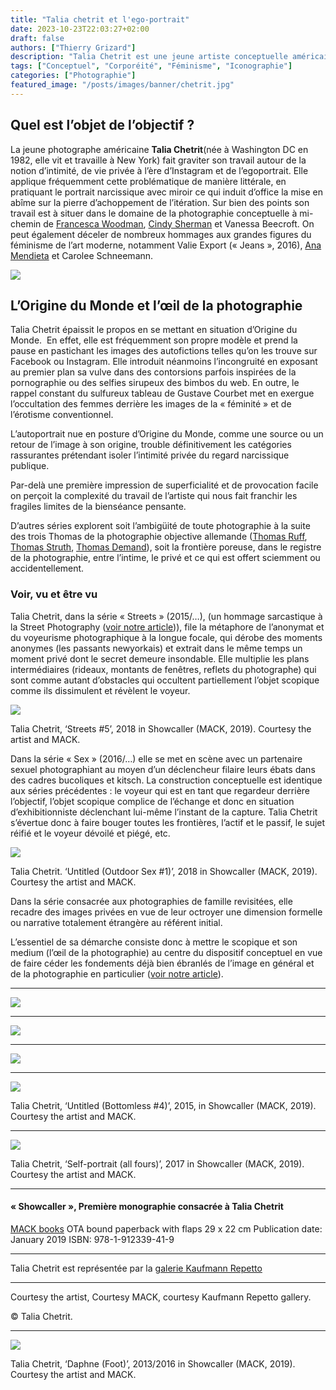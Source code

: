 ```yaml
---
title: "Talia chetrit et l'ego-portrait"
date: 2023-10-23T22:03:27+02:00
draft: false
authors: ["Thierry Grizard"]
description: "Talia Chetrit est une jeune artiste conceptuelle américaine qui fait de l'image photographiée et de l'objectif qui la capture le centre de sa démarche. "
tags: ["Conceptuel", "Corporéité", "Féminisme", "Iconographie"]
categories: ["Photographie"]
featured_image: "/posts/images/banner/chetrit.jpg"
---
```

## Quel est l’objet de l’objectif ?

La jeune photographe américaine **Talia Chetrit**(née à Washington DC en 1982, elle vit et travaille à New York) fait graviter son travail autour de la notion d’intimité, de vie privée à l’ère d’Instagram et de l’egoportrait. Elle applique fréquemment cette problématique de manière littérale, en pratiquant le portrait narcissique avec miroir ce qui induit d’office la mise en abîme sur la pierre d’achoppement de l’itération. Sur bien des points son travail est à situer dans le domaine de la photographie conceptuelle à mi-chemin de [Francesca Woodman](/francesca-woodman/), [Cindy Sherman](/cindy-sherman-picture-generation/) et Vanessa Beecroft. On peut également déceler de nombreux hommages aux grandes figures du féminisme de l’art moderne, notamment Valie Export (« Jeans », 2016), [Ana Mendieta](/ana-mendieta-body-art/) et Carolee Schneemann.

![](/posts/images/chetrit/talia-chetrit_photography-19.jpg)

## L’Origine du Monde et l’œil de la photographie

Talia Chetrit épaissit le propos en se mettant en situation d’Origine du Monde.  En effet, elle est fréquemment son propre modèle et prend la pause en pastichant les images des autofictions telles qu’on les trouve sur Facebook ou Instagram. Elle introduit néanmoins l’incongruité en exposant au premier plan sa vulve dans des contorsions parfois inspirées de la pornographie ou des selfies sirupeux des bimbos du web. En outre, le rappel constant du sulfureux tableau de Gustave Courbet met en exergue l’occultation des femmes derrière les images de la « féminité » et de l’érotisme conventionnel.

L’autoportrait nue en posture d’Origine du Monde, comme une source ou un retour de l’image à son origine, trouble définitivement les catégories rassurantes prétendant isoler l’intimité privée du regard narcissique publique.

Par-delà une première impression de superficialité et de provocation facile on perçoit la complexité du travail de l’artiste qui nous fait franchir les fragiles limites de la bienséance pensante.

D’autres séries explorent soit l’ambigüité de toute photographie à la suite des trois Thomas de la photographie objective allemande ([Thomas Ruff](/thomas-ruff/), [Thomas Struth](/thomas-struth-photographie-objective/), [Thomas Demand](/thomas-demand-photography-and-models/)), soit la frontière poreuse, dans le registre de la photographie, entre l’intime, le privé et ce qui est offert sciemment ou accidentellement.

### Voir, vu et être vu

Talia Chetrit, dans la série « Streets » (2015/…), (un hommage sarcastique à la Street Photography ([voir notre article](/vivian-maier-street-photography/))), file la métaphore de l’anonymat et du voyeurisme photographique à la longue focale, qui dérobe des moments anonymes (les passants newyorkais) et extrait dans le même temps un moment privé dont le secret demeure insondable. Elle multiplie les plans intermédiaires (rideaux, montants de fenêtres, reflets du photographe) qui sont comme autant d’obstacles qui occultent partiellement l’objet scopique comme ils dissimulent et révèlent le voyeur.

![](/posts/images/chetrit/talia-chetrit_mackbooks_showcaller.007.jpg)

Talia Chetrit, ‘Streets #5’, 2018 in Showcaller (MACK, 2019). Courtesy the artist and MACK.

Dans la série « Sex » (2016/…) elle se met en scène avec un partenaire sexuel photographiant au moyen d’un déclencheur filaire leurs ébats dans des cadres bucoliques et kitsch. La construction conceptuelle est identique aux séries précédentes : le voyeur qui est en tant que regardeur derrière l’objectif, l’objet scopique complice de l’échange et donc en situation d’exhibitionniste déclenchant lui-même l’instant de la capture. Talia Chetrit s’évertue donc à faire bouger toutes les frontières, l’actif et le passif, le sujet réifié et le voyeur dévoilé et piégé, etc.

![](/posts/images/chetrit/talia-chetrit_photography-81.jpg)

Talia Chetrit. ‘Untitled (Outdoor Sex #1)’, 2018 in Showcaller (MACK, 2019). Courtesy the artist and MACK.

Dans la série consacrée aux photographies de famille revisitées, elle recadre des images privées en vue de leur octroyer une dimension formelle ou narrative totalement étrangère au référent initial.

L’essentiel de sa démarche consiste donc à mettre le scopique et son medium (l’œil de la photographie) au centre du dispositif conceptuel en vue de faire céder les fondements déjà bien ébranlés de l’image en général et de la photographie en particulier ([voir notre article](/photographie-et-art-contemporain/)).

---

![](/posts/images/chetrit/talia-chetrit_photography-15.jpg)

---

![](/posts/images/chetrit/talia-chetrit_photography-16.jpg)

---

![](/posts/images/chetrit/talia-chetrit_photography-17.jpg)

---

![](/posts/images/chetrit/talia-chetrit_mackbooks_showcaller.002.jpg)

Talia Chetrit, ‘Untitled (Bottomless #4)’, 2015, in Showcaller (MACK, 2019). Courtesy the artist and MACK.

---

![](/posts/images/chetrit/talia-chetrit_mackbooks_showcaller.004.jpg)

Talia Chetrit, ‘Self-portrait (all fours)’, 2017 in Showcaller (MACK, 2019). Courtesy the artist and MACK.

---

#### « Showcaller », Première monographie consacrée à Talia Chetrit

[MACK books](https://mackbooks.co.uk/?ref=artefields.net)
OTA bound paperback with flaps
29 x 22 cm
Publication date: January 2019
ISBN: 978-1-912339-41-9

---

Talia Chetrit est représentée par la [galerie Kaufmann Repetto](http://www.kaufmannrepetto.com/)

---

Courtesy the artist, Courtesy MACK, courtesy Kaufmann Repetto gallery.

© Talia Chetrit.

---

![](/posts/images/chetrit/talia-chetrit_mackbooks_showcaller.001.jpg)

Talia Chetrit, ‘Daphne (Foot)’, 2013/2016 in Showcaller (MACK, 2019). Courtesy the artist and MACK.